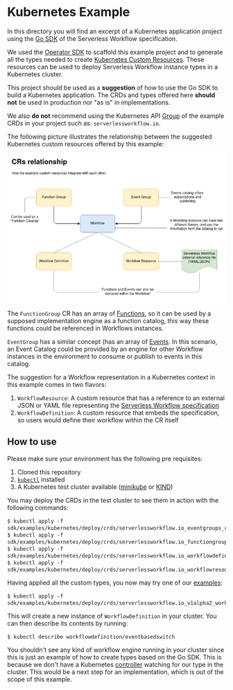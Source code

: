 # Kubernetes Example

In this directory you will find an excerpt of a Kubernetes application project using the [Go SDK](../../go/README.md) of the Serverless Workflow specification.

We used the [Operator SDK](https://sdk.operatorframework.io/) to scaffold this example project and to generate all the types needed to create [Kubernetes Custom Resources](https://kubernetes.io/docs/concepts/extend-kubernetes/api-extension/custom-resources/). These resources can be used to deploy Serverless Workflow instance types in a Kubernetes cluster.

This project should be used as a **suggestion** of how to use the Go SDK to build a Kubernetes application. The CRDs and types offered here **should not** be used in production nor "as is" in implementations.

We also **do not** recommend using the Kubernetes API [Group](https://book.kubebuilder.io/cronjob-tutorial/gvks.html) of the example CRDs in your project such as: `serverlessworkflow.io`.

The following picture illustrates the relationship between the suggested Kubernetes custom resources offered by this example:

![GitHub Logo](docs/img/example-crs-diagram.png)

The `FunctionGroup` CR has an array of [Functions](https://github.com/cncf/wg-serverless-workflow/tree/master/specification#Function-Definition), so it can be used by a supposed implementation engine as a function catalog, this way these functions could be referenced in Workflows instances.

`EventGroup` has a similar concept (has an array of [Events](https://github.com/cncf/wg-serverless-workflow/tree/master/specification#Event-Definition). In this scenario, an Event Catalog could be provided by an engine for other Workflow instances in the environment to consume or publish to events in this catalog.

The suggestion for a Workflow representation in a Kubernetes context in this example comes in two flavors: 

1. `WorkflowResource`: A custom resource that has a reference to an external JSON or YAML file representing the [Serverless Workflow specification](https://github.com/cncf/wg-serverless-workflow/tree/master/specification)
2. `WorkflowDefinition`: A custom resource that embeds the specification, so users would define their workflow within the CR itself

## How to use

Please make sure your environment has the following pre requisites:

1. Cloned this repository
2. [`kubectl`](https://kubernetes.io/docs/tasks/tools/install-kubectl/) installed
3. A Kubernetes test cluster available ([minikube](https://kubernetes.io/docs/setup/learning-environment/minikube/) or [KIND](https://kubernetes.io/docs/setup/learning-environment/kind/))

You may deploy the CRDs in the test cluster to see them in action with the following commands:

```shell script
$ kubectl apply -f sdk/examples/kubernetes/deploy/crds/serverlessworkflow.io_eventgroups_crd.yaml
$ kubectl apply -f sdk/examples/kubernetes/deploy/crds/serverlessworkflow.io_functiongroups_crd.yaml
$ kubectl apply -f sdk/examples/kubernetes/deploy/crds/serverlessworkflow.io_workflowdefinitions_crd.yaml
$ kubectl apply -f sdk/examples/kubernetes/deploy/crds/serverlessworkflow.io_workflowresources_crd.yaml
```

Having applied all the custom types, you now may try one of our [examples](deploy/crds):

```shell script
$ kubectl apply -f sdk/examples/kubernetes/deploy/crds/serverlessworkflow.io_v1alpha2_workflowdefinitions_cr.yaml
```

This will create a new instance of `WorkflowDefinition` in your cluster. You can then describe its contents by running:

```shell script
$ kubectl describe workflowdefinition/eventbasedswitch
```

You shouldn't see any kind of workflow engine running in your cluster since this is just an example of how to create types based on the Go SDK. This is because we don't have a Kubernetes [controller](https://kubernetes.io/docs/concepts/architecture/controller/) watching for our type in the cluster. This would be a next step for an implementation, which is out of the scope of this example.